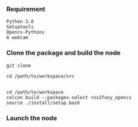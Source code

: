### Requirement
```
Python 3.8
Setuptools 
Opencv-Pythons
A webcam
```

### Clone the package and build the node
```
git clone

cd /path/to/workspace/src


cd /path/to/workspace
colcon build --packages-select ros2foxy_opencv
source ./install/setup.bash
```

### Launch the node 
```
```
